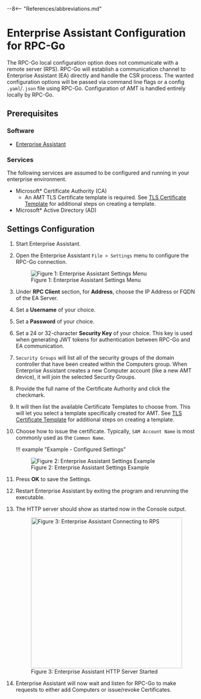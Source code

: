 --8<-- "References/abbreviations.md"

# Enterprise Assistant Configuration for RPC-Go

The RPC-Go local configuration option does not communicate with a remote server (RPS). RPC-Go will establish a communication channel to Enterprise Assistant (EA) directly and handle the CSR process. The wanted configuration options will be passed via command line flags or a config `.yaml`/`.json` file using RPC-Go. Configuration of AMT is handled entirely locally by RPC-Go.

## Prerequisites

### Software

- [Enterprise Assistant](../overview.md)

### Services

The following services are assumed to be configured and running in your enterprise environment.

- Microsoft* Certificate Authority (CA)
    - An AMT TLS Certificate template is required. See [TLS Certificate Template](../tlsCertTemplate.md) for additional steps on creating a template.
- Microsoft* Active Directory (AD)

## Settings Configuration

1. Start Enterprise Assistant.

2. Open the Enterprise Assistant `File > Settings` menu to configure the RPC-Go connection.

    <figure class="figure-image">
        <img src="..\..\..\..\assets\images\EA_SettingsEmpty.png" alt="Figure 1: Enterprise Assistant Settings Menu">
        <figcaption>Figure 1: Enterprise Assistant Settings Menu</figcaption>
    </figure>

3. Under **RPC Client** section, for **Address**, choose the IP Address or FQDN of the EA Server.

4. Set a **Username** of your choice.

5. Set a **Password** of your choice.

6. Set a 24 or 32-character **Security Key** of your choice. This key is used when generating JWT tokens for authentication between RPC-Go and EA communication.

7. `Security Groups` will list all of the security groups of the domain controller that have been created within the Computers group. When Enterprise Assistant creates a new Computer account (like a new AMT device), it will join the selected Security Groups.

8. Provide the full name of the Certificate Authority and click the checkmark.

9. It will then list the available Certificate Templates to choose from. This will let you select a template specifically created for AMT. See [TLS Certificate Template](../tlsCertTemplate.md) for additional steps on creating a template.

10. Choose how to issue the certificate. Typically, `SAM Account Name` is most commonly used as the `Common Name`.

    !!! example "Example - Configured Settings"
        <figure class="figure-image">
            <img src="..\..\..\..\assets\images\EA_RPCSettingsFull.png" alt="Figure 2: Enterprise Assistant Settings Example">
            <figcaption>Figure 2: Enterprise Assistant Settings Example</figcaption>
        </figure>

11. Press **OK** to save the Settings.

12. Restart Enterprise Assistant by exiting the program and rerunning the executable.

13. The HTTP server should show as started now in the Console output.

    <figure class="figure-image">
        <img width=400px src="..\..\..\..\assets\images\EA_RPCHTTPStart.png" alt="Figure 3: Enterprise Assistant Connecting to RPS">
        <figcaption>Figure 3: Enterprise Assistant HTTP Server Started</figcaption>
    </figure>

14. Enterprise Assistant will now wait and listen for RPC-Go to make requests to either add Computers or issue/revoke Certificates.

<br>
